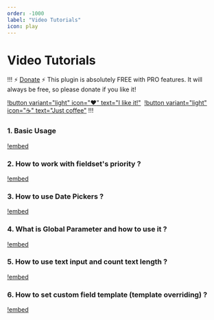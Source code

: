 ```yaml
---
order: -1000
label: "Video Tutorials"
icon: play
---
```

# Video Tutorials
!!! :zap: [Donate](https://www.paypal.com/donate/?hosted_button_id=5DNZK72H5YCBY) :zap:
This plugin is absolutely FREE with PRO features. It will always be free, so please donate if you like it!

[!button variant="light" icon=":heart:" text="I like it!"](https://www.paypal.com/donate/?hosted_button_id=5DNZK72H5YCBY)&nbsp;
[!button variant="light" icon=":coffee:" text="Just coffee"](https://www.buymeacoffee.com/piatkowski)
!!!
### 1. Basic Usage
[!embed](https://youtu.be/Jrc1dXof_pw)
### 2. How to work with fieldset's priority ?
[!embed](https://youtu.be/NjaNj3fI1FY)
### 3. How to use Date Pickers ?
[!embed](https://youtu.be/NTkMmBjPS-M)
### 4. What is Global Parameter and how to use it ?
[!embed](https://youtu.be/nurjcO_B3Ww)
### 5. How to use text input and count text length ?
[!embed](https://youtu.be/rTeHFh8ooeI)
### 6. How to set custom field template (template overriding) ?
[!embed](cdhttps://youtu.be/HyKn-JgcHqc)